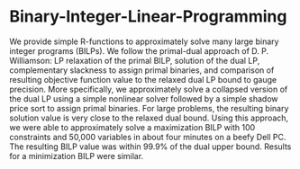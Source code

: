 # Binary-Integer-Linear-Programming
We provide simple R-functions to approximately solve many large binary integer programs (BILPs).  We follow the primal-dual approach of D. P. Williamson: LP relaxation of the primal BILP, solution of the  dual LP, complementary slackness to assign primal binaries, and comparison of resulting objective function value to the relaxed dual LP bound to gauge precision.  More specifically, we approximately solve a collapsed version of the dual LP using a simple nonlinear solver followed by a simple shadow price sort to assign primal binaries. For large problems, the resulting binary solution value is very close to the relaxed dual bound.  Using this approach, we were able to approximately solve a maximization BILP with 100 constraints and 50,000 variables in about four minutes on a beefy Dell PC.  The resulting BILP value was within 99.9% of the dual upper bound.  Results for a minimization BILP were similar.
